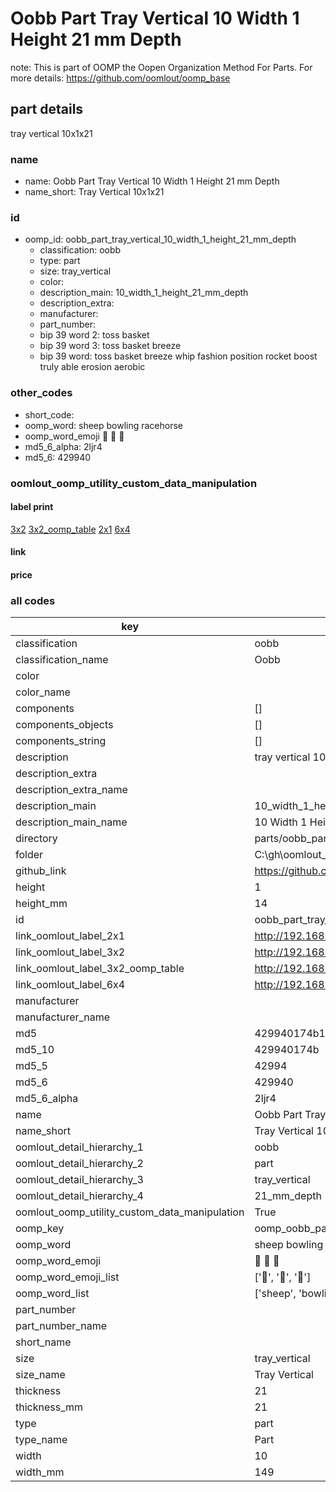 # Oobb Part Tray Vertical 10 Width 1 Height 21 mm Depth  

note: This is part of OOMP the Oopen Organization Method For Parts. For more details: https://github.com/oomlout/oomp_base

##  part details
  



tray vertical 10x1x21



### name
* name: Oobb Part Tray Vertical 10 Width 1 Height 21 mm Depth
* name_short: Tray Vertical 10x1x21 
### id
* oomp_id: oobb_part_tray_vertical_10_width_1_height_21_mm_depth
  * classification: oobb
  * type: part
  * size: tray_vertical
  * color: 
  * description_main: 10_width_1_height_21_mm_depth
  * description_extra: 
  * manufacturer: 
  * part_number: 
  * bip 39 word 2: toss basket
  * bip 39 word 3: toss basket breeze
  * bip 39 word: toss basket breeze whip fashion position rocket boost truly able erosion aerobic

### other_codes
* short_code: 
* oomp_word: sheep bowling racehorse
* oomp_word_emoji :sheep: :bowling: :racehorse:
* md5_6_alpha: 2ljr4
* md5_6: 429940






### oomlout_oomp_utility_custom_data_manipulation
#### label print
[3x2](http://192.168.1.245:1112/?label=oomp%202ljr4)
[3x2_oomp_table](http://192.168.1.108:1112/?label=oomp%202ljr4)
[2x1](http://192.168.1.242:1112/?label=oomp%202ljr4)
[6x4](http://192.168.1.55:1112/?label=oomp%202ljr4)    

#### link

                              

#### price







### all codes 
| key | value |  
| --- | --- |  
| classification | oobb |  
| classification_name | Oobb |  
| color |  |  
| color_name |  |  
| components | [] |  
| components_objects | [] |  
| components_string | [] |  
| description | tray vertical 10x1x21 |  
| description_extra |  |  
| description_extra_name |  |  
| description_main | 10_width_1_height_21_mm_depth |  
| description_main_name | 10 Width 1 Height 21 mm Depth |  
| directory | parts/oobb_part_tray_vertical_10_width_1_height_21_mm_depth |  
| folder | C:\gh\oomlout_oobb_version_4_generated_parts\parts\oobb_part_tray_vertical_10_width_1_height_21_mm_depth |  
| github_link | https://github.com/oomlout/oomlout_oomp_part_src/tree/main/parts/oobb_part_tray_vertical_10_width_1_height_21_mm_depth |  
| height | 1 |  
| height_mm | 14 |  
| id | oobb_part_tray_vertical_10_width_1_height_21_mm_depth |  
| link_oomlout_label_2x1 | http://192.168.1.242:1112/?label=oomp%202ljr4 |  
| link_oomlout_label_3x2 | http://192.168.1.245:1112/?label=oomp%202ljr4 |  
| link_oomlout_label_3x2_oomp_table | http://192.168.1.108:1112/?label=oomp%202ljr4 |  
| link_oomlout_label_6x4 | http://192.168.1.55:1112/?label=oomp%202ljr4 |  
| manufacturer |  |  
| manufacturer_name |  |  
| md5 | 429940174b19b76ea1a9afa63704cf2d |  
| md5_10 | 429940174b |  
| md5_5 | 42994 |  
| md5_6 | 429940 |  
| md5_6_alpha | 2ljr4 |  
| name | Oobb Part Tray Vertical 10 Width 1 Height 21 mm Depth |  
| name_short | Tray Vertical 10x1x21  |  
| oomlout_detail_hierarchy_1 | oobb |  
| oomlout_detail_hierarchy_2 | part |  
| oomlout_detail_hierarchy_3 | tray_vertical |  
| oomlout_detail_hierarchy_4 | 21_mm_depth |  
| oomlout_oomp_utility_custom_data_manipulation | True |  
| oomp_key | oomp_oobb_part_tray_vertical_10_width_1_height_21_mm_depth |  
| oomp_word | sheep bowling racehorse |  
| oomp_word_emoji | :sheep: :bowling: :racehorse: |  
| oomp_word_emoji_list | [':sheep:', ':bowling:', ':racehorse:'] |  
| oomp_word_list | ['sheep', 'bowling', 'racehorse'] |  
| part_number |  |  
| part_number_name |  |  
| short_name |  |  
| size | tray_vertical |  
| size_name | Tray Vertical |  
| thickness | 21 |  
| thickness_mm | 21 |  
| type | part |  
| type_name | Part |  
| width | 10 |  
| width_mm | 149 |  
